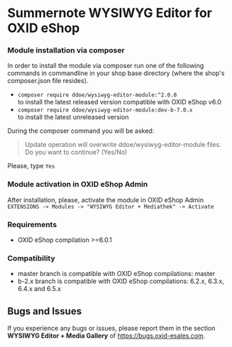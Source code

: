 # Summernote WYSIWYG Editor for OXID eShop

### Module installation via composer

In order to install the module via composer run one of the following commands in commandline in your shop base directory 
(where the shop's composer.json file resides).
* `composer require ddoe/wysiwyg-editor-module:^2.0.0`  
  to install the latest released version compatible with OXID eShop v6.0
* `composer require ddoe/wysiwyg-editor-module:dev-b-7.0.x`  
  to install the latest unreleased version

During the composer command you will be asked:
> Update operation will overwrite ddoe/wysiwyg-editor-module files. Do you want to continue? (Yes/No)  

Please, type `Yes`

### Module activation in OXID eShop Admin 
After installation, please, activate the module in OXID eShop Admin  
`EXTENSIONS -> Modules -> "WYSIWYG Editor + Mediathek" -> Activate`

### Requirements
- OXID eShop compilation >=6.0.1

### Compatibility
- master branch is compatible with OXID eShop compilations: master
- b-2.x branch is compatible with OXID eShop compilations: 6.2.x, 6.3.x, 6.4.x and 6.5.x

## Bugs and Issues

If you experience any bugs or issues, please report them in the section **WYSIWYG Editor + Media Gallery** of https://bugs.oxid-esales.com.
